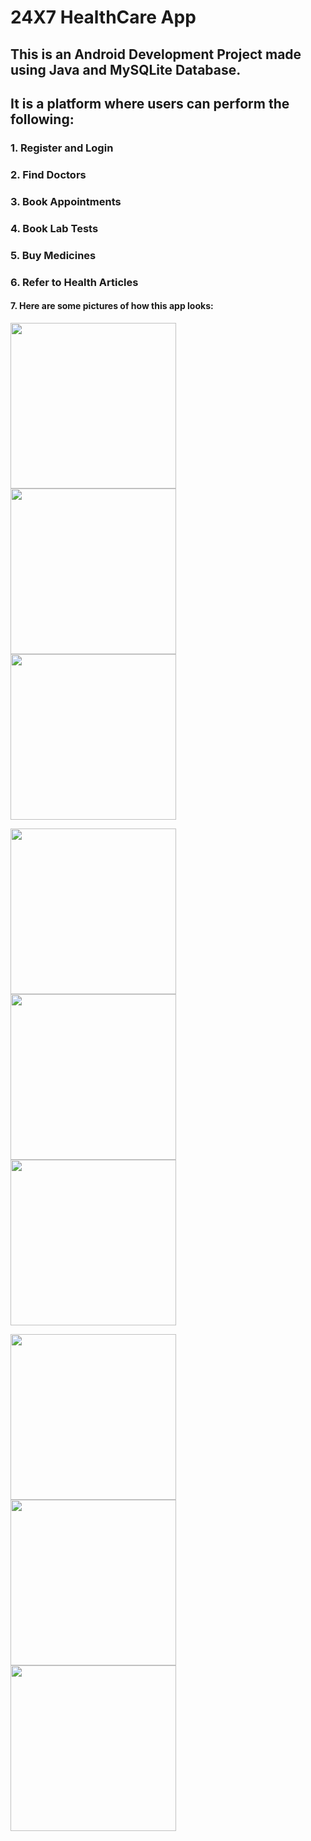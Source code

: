 <h1>24X7 HealthCare App</h1>
<h2>This is an Android Development Project made using Java and MySQLite Database.</h2>
<h2>It is a platform where users can perform the following: </h2>
<h3>1. Register and Login</h3>
<h3>2. Find Doctors</h3>
<h3>3. Book Appointments</h3>
<h3>4. Book Lab Tests</h3>
<h3>5. Buy Medicines</h3>
<h3>6. Refer to Health Articles</h3>
<h4>7. Here are some pictures of how this app looks: </h4>
<p float="left">
    <img src="./app/src/main/res/drawable/login_photo.jpg" width="265">
    <img src="./app/src/main/res/drawable/login_photo.jpg" width="265">
    <img src="./app/src/main/res/drawable/login_photo.jpg" width="265">
</p>
<p float="left">
    <img src="./app/src/main/res/drawable/login_photo.jpg" width="265">
    <img src="./app/src/main/res/drawable/login_photo.jpg" width="265">
    <img src="./app/src/main/res/drawable/login_photo.jpg" width="265">
</p>
<p float="left">
    <img src="./app/src/main/res/drawable/login_photo.jpg" width="265">
    <img src="./app/src/main/res/drawable/login_photo.jpg" width="265">
    <img src="./app/src/main/res/drawable/login_photo.jpg" width="265">
</p>